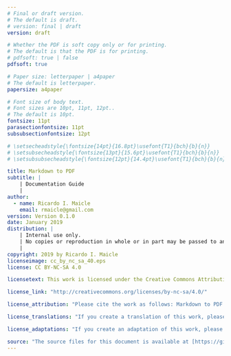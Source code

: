 ```yaml
---
# Final or draft version.
# The default is draft.
# version: final | draft
version: draft

# Whether the PDF is soft copy only or for printing.
# The default is that the PDF is for printing.
# pdfsoft: true | false
pdfsoft: true

# Paper size: letterpaper | a4paper
# The default is letterpaper.
papersize: a4paper

# Font size of body text.
# Font sizes are 10pt, 11pt, 12pt..
# The default is 10pt.
fontsize: 11pt
parasectionfontsize: 11pt
subsubsectionfontsize: 12pt

# \setsecheadstyle{\fontsize{14pt}{16.8pt}\usefont{T1}{bch}{b}{n}}
# \setsubsecheadstyle{\fontsize{13pt}{15.6pt}\usefont{T1}{bch}{b}{n}}
# \setsubsubsecheadstyle{\fontsize{12pt}{14.4pt}\usefont{T1}{bch}{b}{n}}

title: Markdown to PDF
subtitle: |
    | Documentation Guide
    |
author:
  - name: Ricardo I. Maicle
    email: rmaicle@gmail.com
version: Version 0.1.0
date: January 2019
distribution: |
    | Internal use only.
    | No copies or reproduction in whole or in part may be passed to any third party.
    |
copyright: 2019 by Ricardo I. Maicle
licenseimage: cc_by_nc_sa_40.eps
license: CC BY-NC-SA 4.0

licensetext: This work is licensed under the Creative Commons Attribution-NonCommercial-ShareAlike 4.0 International License (CC BY-NC-SA 4.0). You are free to copy, reproduce, distribute, display, and make adaptations of this work for non-commercial purposes provided that you give appropriate credit. To view a copy of this license, visit [http://creativecommons.org/licenses/by-nc-sa/4.0/legalcode](http://creativecommons.org/licenses/by-nc-sa/4.0/legalcode).

license_link: "http://creativecommons.org/licenses/by-nc-sa/4.0/"

license_attribution: "Please cite the work as follows: Markdown to PDF Guide by Ricardo Maicle is licensed under Creative Commons Attribution-NonCommercial-ShareAlike 4.0 International License (CC BY-NC-SA 4.0)."

license_translations: "If you create a translation of this work, please add the following disclaimer along with the attribution: This translation was not created by Ricardo I. Maicle. The original authors shall not be liable for any content or error in this translation."

license_adaptations: "If you create an adaptation of this work, please add the following disclaimer along with the attribution: This is an adaptation of an original work by [company]. Views and opinions expressed in the adaptation are the sole responsibility of the author or authors of the adaptation and are not endorsed by the original authors."

source: "The source files for this document is available at [https://github.com/rmaicle/md-to-pdf](https://github.com/rmaicle/md-to-pdf)."
---
```

